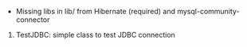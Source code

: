 * Missing libs in lib/ from Hibernate (required) and mysql-community-connector

1. TestJDBC: simple class to test JDBC connection
